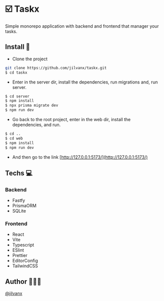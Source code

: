 # ☑️ Taskx

Simple monorepo application with backend and frontend that manager your tasks.

## Install 🚀

- Clone the project

```sh
git clone https://github.com/jilvanx/taskx.git
$ cd taskx
```

- Enter in the server dir, install the dependencies, run migrations and, run server.

```sh
$ cd server
$ npm install
$ npx prisma migrate dev
$ npm run dev
```

- Go back to the root project, enter in the web dir, install the dependencies, and run.

```sh
$ cd ..
$ cd web
$ npm install
$ npm run dev
```

- And then go to the link [http://127.0.0.1:5173/](http://127.0.0.1:5173/)

## Techs 💻

### Backend

- Fastfy
- PrismaORM
- SQLite

### Frontend

- React
- Vite
- Typescript
- ESlint
- Prettier
- EditorConfig
- TailwindCSS

## Author 👨🏻‍💻

[@jilvanx](https://jilvanx.github.io)
